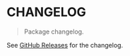 # CHANGELOG

> Package changelog.

See [GitHub Releases](https://github.com/stdlib-js/utils-define-properties/releases) for the changelog.